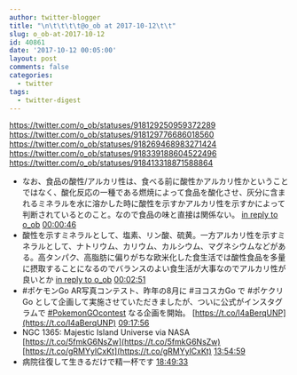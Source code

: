 ```yaml
---
author: twitter-blogger
title: "\n\t\t\t\t@o_ob at 2017-10-12\t\t"
slug: o_ob-at-2017-10-12
id: 40861
date: '2017-10-12 00:05:00'
layout: post
comments: false
categories:
  - twitter
tags:
  - twitter-digest
---
```


https://twitter.com/o_ob/statuses/918129250959372289 https://twitter.com/o_ob/statuses/918129776686018560 https://twitter.com/o_ob/statuses/918269468983271424 https://twitter.com/o_ob/statuses/918339188604522496 https://twitter.com/o_ob/statuses/918413318871588864  

*   なお、食品の酸性/アルカリ性は、食べる前に酸性かアルカリ性かということではなく、酸化反応の一種である燃焼によって食品を酸化させ、灰分に含まれるミネラルを水に溶かした時に酸性を示すかアルカリ性を示すかによって判断されているとのこと。なので食品の味と直接は関係ない。 [in reply to o_ob](https://twitter.com/o_ob/statuses/918126898198151168) [00:00:46](https://twitter.com/o_ob/statuses/918129250959372289)
*   酸性を示すミネラルとして、塩素、リン酸、硫黄。一方アルカリ性を示すミネラルとして、ナトリウム、カリウム、カルシウム、マグネシウムなどがある。高タンパク、高脂肪に偏りがちな欧米化した食生活では酸性食品を多量に摂取することになるのでバランスのよい食生活が大事なのでアルカリ性が良いとか [in reply to o_ob](https://twitter.com/o_ob/statuses/918129250959372289) [00:02:51](https://twitter.com/o_ob/statuses/918129776686018560)
*   #ポケモンGo AR写真コンテスト、昨年の8月に #ヨコスカGo で #ポケクリGo として企画して実施させていただきましたが、ついに公式がインスタグラムで [#PokemonGOcontest](https://twitter.com/search?q=%23PokemonGOcontest&src=hash) なる企画を開始。 [https://t.co/l4aBerqUNP](https://t.co/l4aBerqUNP) [09:17:56](https://twitter.com/o_ob/statuses/918269468983271424)
*   NGC 1365: Majestic Island Universe via NASA [https://t.co/5fmkG6NsZw](https://t.co/5fmkG6NsZw) [https://t.co/gRMYylCxKt](https://t.co/gRMYylCxKt) [13:54:59](https://twitter.com/o_ob/statuses/918339188604522496)
*   病院往復して生きるだけで精一杯です [18:49:33](https://twitter.com/o_ob/statuses/918413318871588864)